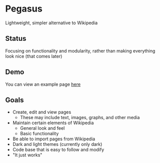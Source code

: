 # Pegasus

Lightweight, simpler alternative to Wikipedia

## Status

Focusing on functionality and modularity, rather than making everything look nice (that comes later)

## Demo

You can view an example page [here](https://go.egartley.net/pegasusexamplepage/?via=githubreadme1811)

## Goals

- Create, edit and view pages
  - These may include text, images, graphs, and other media
- Maintain certain elements of Wikipedia
  - General look and feel
  - Basic functionality
- Be able to import pages from Wikipedia
- Dark and light themes (currently only dark)
- Code base that is easy to follow and modify
- "It just works"
